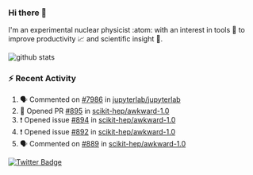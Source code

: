 ### Hi there 👋 

I'm an experimental nuclear physicist :atom: with an interest in tools :wrench: to improve productivity :chart_with_upwards_trend: and scientific insight :telescope:.

![github stats](https://github-readme-stats.vercel.app/api?username=agoose77&show_icons=true&hide_rank=true&hide_title=true&bg_color=30,e76445,904e95&text_color=efe3ec&icon_color=efe3ec)
<!--
**agoose77/agoose77** is a ✨ _special_ ✨ repository because its `README.md` (this file) appears on your GitHub profile.

Here are some ideas to get you started:

- 🔭 I’m currently working on ...
- 🌱 I’m currently learning ...
- 👯 I’m looking to collaborate on ...
- 🤔 I’m looking for help with ...
- 💬 Ask me about ...
- 📫 How to reach me: ...
- 😄 Pronouns: ...
- ⚡ Fun fact: ...
-->

### :zap: Recent Activity
<!--START_SECTION:activity-->
1. 🗣 Commented on [#7986](https://github.com/jupyterlab/jupyterlab/issues/7986) in [jupyterlab/jupyterlab](https://github.com/jupyterlab/jupyterlab)
2. 💪 Opened PR [#895](https://github.com/scikit-hep/awkward-1.0/pull/895) in [scikit-hep/awkward-1.0](https://github.com/scikit-hep/awkward-1.0)
3. ❗️ Opened issue [#894](https://github.com/scikit-hep/awkward-1.0/issues/894) in [scikit-hep/awkward-1.0](https://github.com/scikit-hep/awkward-1.0)
4. ❗️ Opened issue [#892](https://github.com/scikit-hep/awkward-1.0/issues/892) in [scikit-hep/awkward-1.0](https://github.com/scikit-hep/awkward-1.0)
5. 🗣 Commented on [#889](https://github.com/scikit-hep/awkward-1.0/issues/889) in [scikit-hep/awkward-1.0](https://github.com/scikit-hep/awkward-1.0)
<!--END_SECTION:activity-->


[![Twitter Badge](https://img.shields.io/twitter/follow/agoose77?style=flat-square&logo=Twitter&logoColor=white&color=cornflowerblue)](https://twitter.com/agoose77)
